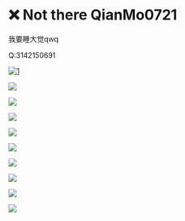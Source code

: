 # ❌ Not there QianMo0721

我要睡大觉qwq

Q:3142150691

[![1](https://github-readme-stats.vercel.app/api?username=QianMoo0121)](https://github.com/anuraghazra/github-readme-stats)

![](https://img.shields.io/badge/Python-qwq-blue)

![](https://img.shields.io/badge/C++-Nothing_beats_a_Jet2_Hoilday!-blue)

![](https://img.shields.io/badge/Jvav-I_hate_SpongePowered.Mixin!-blue)

![](https://img.shields.io/badge/NodeJS-wtf-blue)

![](https://img.shields.io/badge/HTML_CSS-I_know_I_was_wrong-blue)

![](https://img.shields.io/badge/JvavScript-ciodkdkfknfw-blue)

![](https://img.shields.io/badge/Vue-idk-blue)

![](https://img.shields.io/badge/淘宝客服-骚-blue)

![](https://img.shields.io/badge/番茄炒蛋-更骚-blue)
